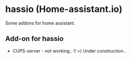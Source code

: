 # hassio (Home-assistant.io)

Some addons for home assistant. 

## Add-on for hassio

* CUPS-server - not working.. !! =) Under construction.. 

